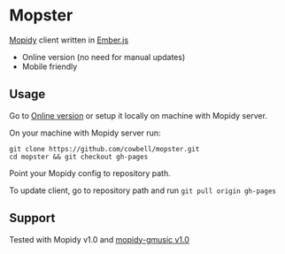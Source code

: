 # Mopster

[Mopidy](https://www.mopidy.com) client written in [Ember.js](http://emberjs.com)

* Online version (no need for manual updates)
* Mobile friendly

## Usage

Go to [Online version](http://mopster.cowbell-labs.com) or setup it locally on machine with Mopidy server.

On your machine with Mopidy server run:
```
git clone https://github.com/cowbell/mopster.git
cd mopster && git checkout gh-pages
```

Point your Mopidy config to repository path.

To update client, go to repository path and run `git pull origin gh-pages`

## Support

Tested with Mopidy v1.0 and [mopidy-gmusic v1.0](https://github.com/hechtus/mopidy-gmusic)
